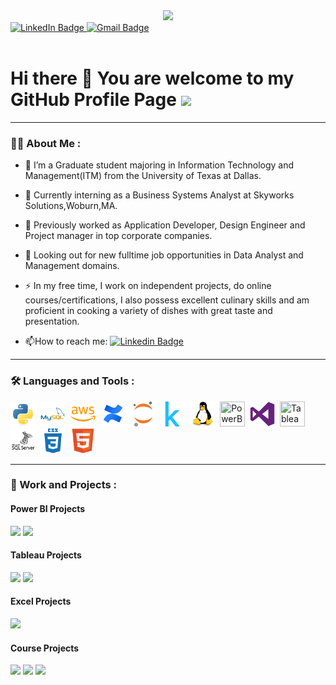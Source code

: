 
<div id="header" align="center">
  <img src="https://media.giphy.com/media/BferOKonYOspm28AiB/giphy.gif" width="200"/>
</div>

<div id="badges">
  <a href="https://www.linkedin.com/in/bonam7474/">
    <img src="https://img.shields.io/badge/LinkedIn-blue?style=for-the-badge&logo=linkedin&logoColor=white" alt="LinkedIn Badge"/>
  </a>
  <a href="mailto:sindhuribonam7474@gmail.com">
    <img src="https://img.shields.io/badge/-sindhuri-c14438?style=for-the-badge&logo=Gmail&logoColor=red" alt="Gmail Badge"/>
  </a>
 </div>
 

 
<img src="https://komarev.com/ghpvc/?username=sindhuri7474&style=flat-square&color=blue" alt=""/>

<h1>
  Hi there 👋 You are welcome to my GitHub Profile Page
  <img src="https://media.giphy.com/media/hvRJCLFzcasrR4ia7z/giphy.gif" width="30px"/>
</h1>
 
---
### :woman_technologist: About Me :

- :telescope: I’m a Graduate student majoring in Information Technology and Management(ITM) from the University of Texas at Dallas. 

- :briefcase: Currently interning as a Business Systems Analyst at Skyworks Solutions,Woburn,MA.

- :briefcase: Previously worked as Application Developer, Design Engineer and Project manager in top corporate companies.

- :seedling: Looking out for new fulltime job opportunities in Data Analyst and Management domains.

- :zap: In my free time, I work on independent projects, do online courses/certifications,  I also possess excellent culinary skills and am proficient in cooking a variety of dishes with great taste and presentation.

- :mailbox:How to reach me: [![Linkedin Badge](https://img.shields.io/badge/-bonam-blue?style=flat&logo=Linkedin&logoColor=white)](https://www.linkedin.com/in/bonam7474/)



---

### :hammer_and_wrench: Languages and Tools :

<div>
  <img src="https://github.com/devicons/devicon/blob/master/icons/python/python-original.svg" title="PYTHON" alt="Python" width="40" height="40"/>&nbsp;
  <img src="https://github.com/devicons/devicon/blob/master/icons/mysql/mysql-original-wordmark.svg" title="MySQL"  alt="MySQL" width="40" height="40"/>&nbsp;
  <img src="https://github.com/devicons/devicon/blob/master/icons/amazonwebservices/amazonwebservices-plain-wordmark.svg" title="AWS" alt="AWS" width="40" height="40"/>&nbsp;
  <img src="https://github.com/devicons/devicon/blob/master/icons/confluence/confluence-original.svg"  title="CSS3" alt="CSS" width="40" height="40"/>&nbsp;
  <img src="https://github.com/devicons/devicon/blob/master/icons/jupyter/jupyter-original.svg"  title="Jupyter" alt="Jupyter" width="40" height="40"/>&nbsp;
  <img src="https://github.com/devicons/devicon/blob/master/icons/kaggle/kaggle-original.svg"  title="Kaggle" alt="Kaggle" width="40" height="40"/>&nbsp;
  <img src="https://github.com/devicons/devicon/blob/master/icons/linux/linux-original.svg"  title="Linux" alt="Linux" width="40" height="40"/>&nbsp;
  <img src="https://github.com/microsoft/PowerBI-Icons/blob/main/SVG/Power-BI.svg" title="PowerBI" **alt="PowerBI" width="40" height="40"/>&nbsp;  
  <img src="https://github.com/devicons/devicon/blob/master/icons/visualstudio/visualstudio-plain.svg" title="VisualStudio" **alt="VisualStudio" width="40" height="40"/>&nbsp;
  <img src="https://surveymonkey-assets.s3.amazonaws.com/papiasset/apps/logos/2e989404-aed0-41ea-9198-ddc1c76d7a4a" title="Tableau" **alt="Tableau" width="40" height="40"/>&nbsp;
  <img src="https://github.com/devicons/devicon/blob/master/icons/microsoftsqlserver/microsoftsqlserver-plain-wordmark.svg" title="MicrosoftSQLServer" **alt="MicrosoftSQLServer" width="40" height="40"/>&nbsp;
  <img src="https://github.com/devicons/devicon/blob/master/icons/css3/css3-plain-wordmark.svg"  title="CSS3" alt="CSS" width="40" height="40"/>&nbsp;
  <img src="https://github.com/devicons/devicon/blob/master/icons/html5/html5-original.svg" title="HTML5" alt="HTML" width="40" height="40"/>&nbsp;
</div>

---
### 💼 Work and Projects :

<div>
  
#### Power BI Projects 
 [![](https://img.shields.io/badge/-🧬%20My%20Website-068)](https://github.com/adamalston/v2)
 [![](https://img.shields.io/badge/-🦠%20COVID‑19%20Dashboard-068)](https://github.com/adamalston/COVID-19-Dashboard)
  
#### Tableau Projects 
 [![](https://img.shields.io/badge/-🎥%20Netflix%20Movies%20&%20TV%20Shows-068)](https://github.com/sindhuri7474/Tableau-Projects/tree/main/Netflix%20Dashboard)
 [![](https://img.shields.io/badge/-🎮%20Video%20Games%20Analysis-068)](https://github.com/sindhuri7474/Tableau-Projects/tree/main/Video%20Games%20Analysis)
 
#### Excel Projects
 [![](https://img.shields.io/badge/-💸%20Sales-068)](https://github.com/sindhuri7474/Excel-Projects/tree/main/Dunder%20Mifflin%20Revenue%20Dashboard)
  
#### Course Projects
 [![](https://img.shields.io/badge/-🦠%20COVID‑19%20Dashboard-068)](https://github.com/sindhuri7474/Course-projects/tree/main/Bigdata%20Project)
 [![](https://img.shields.io/badge/-🚗%20UberTrips%20Analysis-068)](https://github.com/sindhuri7474/Course-projects/tree/main/Python%20Project)
 [![](https://img.shields.io/badge/-💳%20CreditCard%20Defaulters-068)](https://github.com/sindhuri7474/Course-projects/tree/main/AppliedMachineLearning%20Project)
  
</div>

